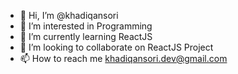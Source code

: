- 👋 Hi, I’m @khadiqansori
- 👀 I’m interested in Programming
- 🌱 I’m currently learning ReactJS
- 💞️ I’m looking to collaborate on ReactJS Project
- 📫 How to reach me khadiqansori.dev@gmail.com

<!---
khadiqansori/khadiqansori is a ✨ special ✨ repository because its `README.md` (this file) appears on your GitHub profile.
You can click the Preview link to take a look at your changes.
--->
